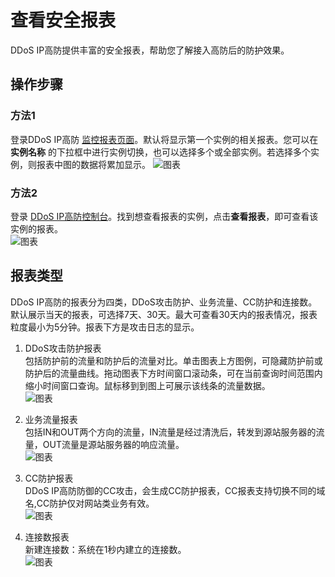 # 查看安全报表
DDoS IP高防提供丰富的安全报表，帮助您了解接入高防后的防护效果。

## 操作步骤
### 方法1
登录DDoS IP高防 [监控报表页面](https://ip-anti-console.jdcloud.com/charts)。默认将显示第一个实例的相关报表。您可以在 **实例名称** 的下拉框中进行实例切换，也可以选择多个或全部实例。若选择多个实例，则报表中图的数据将累加显示。
![图表](https://github.com/jdcloudcom/cn/blob/edit/image/Advanced%20Anti-DDoS/report%2006.png)

### 方法2
登录 [DDoS IP高防控制台](https://ip-anti-console.jdcloud.com/instancelist)。找到想查看报表的实例，点击**查看报表**，即可查看该实例的报表。</br>
![图表](https://github.com/jdcloudcom/cn/blob/edit/image/Advanced%20Anti-DDoS/report%2009.png)

## 报表类型
DDoS IP高防的报表分为四类，DDoS攻击防护、业务流量、CC防护和连接数。默认展示当天的报表，可选择7天、30天。最大可查看30天内的报表情况，报表粒度最小为5分钟。报表下方是攻击日志的显示。</BR>

1. DDoS攻击防护报表</BR>
包括防护前的流量和防护后的流量对比。单击图表上方图例，可隐藏防护前或防护后的流量曲线。拖动图表下方时间窗口滚动条，可在当前查询时间范围内缩小时间窗口查询。鼠标移到到图上可展示该线条的流量数据。</BR>
![图表](https://github.com/jdcloudcom/cn/blob/edit/image/Advanced%20Anti-DDoS/report%2010.png)

2. 业务流量报表</BR>
包括IN和OUT两个方向的流量，IN流量是经过清洗后，转发到源站服务器的流量，OUT流量是源站服务器的响应流量。</BR>
![图表](../../../../image/Advanced%20Anti-DDoS/report%2011.png)

3. CC防护报表</BR>
DDoS IP高防防御的CC攻击，会生成CC防护报表，CC报表支持切换不同的域名,CC防护仅对网站类业务有效。</BR>
![图表](https://github.com/jdcloudcom/cn/blob/edit/image/Advanced%20Anti-DDoS/report%2012.png)

4. 连接数报表</BR>
新建连接数：系统在1秒内建立的连接数。</BR>
![图表](../../../../image/Advanced%20Anti-DDoS/report%2013.png)


